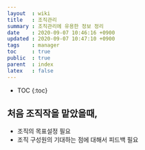 ```yaml
---
layout  : wiki
title   : 조직관리
summary : 조직관리에 유용한 정보 정리
date    : 2020-09-07 10:46:16 +0900
updated : 2020-09-07 10:47:10 +0900
tags    : manager
toc     : true
public  : true
parent  : index
latex   : false
---
```

* TOC
{:toc}

## 처음 조직작을 맡았을때,

* 조직의 목표설정 필요
* 조직 구성원의 기대하는 점에 대해서 피드백 필요
